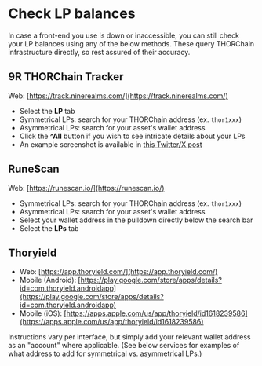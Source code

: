 # Check LP balances

In case a front-end you use is down or inaccessible, you can still check your
LP balances using any of the below methods.  These query THORChain infrastructure
directly, so rest assured of their accuracy.

## 9R THORChain Tracker

Web: [https://track.ninerealms.com/](https://track.ninerealms.com/)

- Select the **LP** tab
- Symmetrical LPs: search for your THORChain address (ex. `thor1xxx`)
- Asymmetrical LPs: search for your asset's wallet address
- Click the **^All** button if you wish to see intricate details about your LPs
- An example screenshot is available in [this Twitter/X post](https://x.com/familiarcow/status/1814367868647076312)

## RuneScan

Web: [https://runescan.io/](https://runescan.io/)

- Symmetrical LPs: search for your THORChain address (ex. `thor1xxx`)
- Asymmetrical LPs: search for your asset's wallet address
- Select your wallet address in the pulldown directly below the search bar
- Select the **LPs** tab

## Thoryield

- Web: [https://app.thoryield.com/](https://app.thoryield.com/)
- Mobile (Android): [https://play.google.com/store/apps/details?id=com.thoryield.androidapp](https://play.google.com/store/apps/details?id=com.thoryield.androidapp)
- Mobile (iOS): [https://apps.apple.com/us/app/thoryield/id1618239586](https://apps.apple.com/us/app/thoryield/id1618239586)

Instructions vary per interface, but simply add your relevant wallet address
as an "account" where applicable.  (See below services for examples of what
address to add for symmetrical vs. asymmetrical LPs.)
